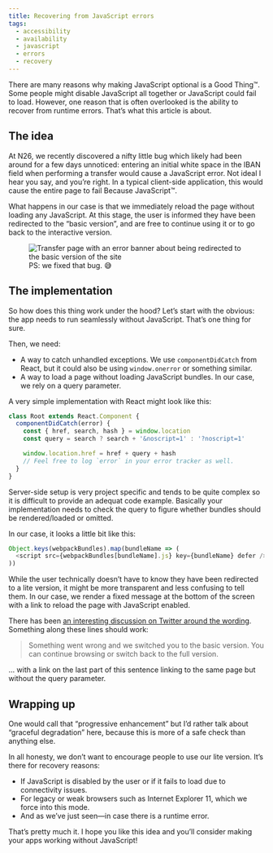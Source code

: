 ```yaml
---
title: Recovering from JavaScript errors
tags:
  - accessibility
  - availability
  - javascript
  - errors
  - recovery
---
```


There are many reasons why making JavaScript optional is a Good Thing™. Some people might disable JavaScript all together or JavaScript could fail to load. However, one reason that is often overlooked is the ability to recover from runtime errors. That’s what this article is about.

## The idea

At N26, we recently discovered a nifty little bug which likely had been around for a few days unnoticed: entering an initial white space in the IBAN field when performing a transfer would cause a JavaScript error. Not ideal I hear you say, and you’re right. In a typical client-side application, this would cause the entire page to fail Because JavaScript™.

What happens in our case is that we immediately reload the page without loading any JavaScript. At this stage, the user is informed they have been redirected to the “basic version”, and are free to continue using it or to go back to the interactive version.

<figure class="figure">
<img alt="Transfer page with an error banner about being redirected to the basic version of the site" src="https://user-images.githubusercontent.com/1889710/44032814-95fc7de0-9f08-11e8-8f10-cc79d95a5b50.png" />
<figcaption>PS: we fixed that bug. 😅</figcaption>
</figure>

## The implementation

So how does this thing work under the hood? Let’s start with the obvious: the app needs to run seamlessly without JavaScript. That’s one thing for sure.

Then, we need:

- A way to catch unhandled exceptions. We use `componentDidCatch` from React, but it could also be using `window.onerror` or something similar.
- A way to load a page without loading JavaScript bundles. In our case, we rely on a query parameter.

A very simple implementation with React might look like this:

```js
class Root extends React.Component {
  componentDidCatch(error) {
    const { href, search, hash } = window.location
    const query = search ? search + '&noscript=1' : '?noscript=1'

    window.location.href = href + query + hash
    // Feel free to log `error` in your error tracker as well.
  }
}
```

Server-side setup is very project specific and tends to be quite complex so it is difficult to provide an adequat code example. Basically your implementation needs to check the query to figure whether bundles should be rendered/loaded or omitted.

In our case, it looks a little bit like this:

```js
Object.keys(webpackBundles).map(bundleName => (
  <script src={webpackBundles[bundleName].js} key={bundleName} defer />
))
```

While the user technically doesn’t have to know they have been redirected to a lite version, it might be more transparent and less confusing to tell them. In our case, we render a fixed message at the bottom of the screen with a link to reload the page with JavaScript enabled.

There has been [an interesting discussion on Twitter around the wording](https://twitter.com/HugoGiraudel/status/1022762218075697152). Something along these lines should work:

> Something went wrong and we switched you to the basic version. You can continue browsing or switch back to the full version.

… with a link on the last part of this sentence linking to the same page but without the query parameter.

## Wrapping up

One would call that “progressive enhancement” but I’d rather talk about “graceful degradation” here, because this is more of a safe check than anything else.

In all honesty, we don’t want to encourage people to use our lite version. It’s there for recovery reasons:

- If JavaScript is disabled by the user or if it fails to load due to connectivity issues.
- For legacy or weak browsers such as Internet Explorer 11, which we force into this mode.
- And as we’ve just seen—in case there is a runtime error.

That’s pretty much it. I hope you like this idea and you’ll consider making your apps working without JavaScript!

